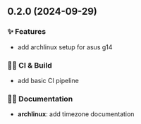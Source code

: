 ## 0.2.0 (2024-09-29)

### ✨ Features

- add archlinux setup for asus g14

### 💚👷 CI & Build

- add basic CI pipeline

### 📝💡 Documentation

- **archlinux**: add timezone documentation
